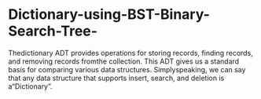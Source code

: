 # Dictionary-using-BST-Binary-Search-Tree-
Thedictionary ADT provides operations for storing records, finding records, and removing records fromthe collection. This ADT gives us a standard basis for comparing various data structures. Simplyspeaking, we can say that any data structure that supports insert, search, and deletion is a“Dictionary”.
